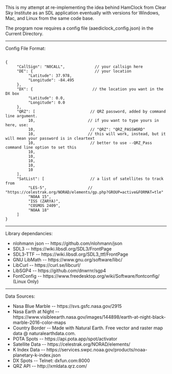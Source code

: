 This is my attempt at re-implementing the idea behind HamClock from Clear Sky Institute as an SDL application eventually with versions for Windows, Mac, and Linux from the same code base.
  
The program now requires a config file (aaediclock_config.json) in the Current Directory. 

<HR>

Config File Format:

<CODE>
{
     "CallSign": "N0CALL",             // your callsign here
     "DE": {                           // your location
          "Latitude": 37.978,         
          "Longitude": -84.495
     },
     "DX": {                          // the location you want in the DX box
          "Latitude": 0.0,
          "Longitude": 0.0
     },
     "QRZ": [                        // QRZ password, added by command line argument.
          10,                       // if you want to type yours in here, use:
          10,                        // "QRZ": "QRZ_PASSWORD"
          10,                       // this will work, instead, but it will mean your password is in cleartext
          10,                        // better to use --QRZ_Pass command line option to set this
          10,
          10,
          10,
          10,
          10
     ],
     "SatList": [                    // a list of satellites to track from 
          "LES-5",                  // "https://celestrak.org/NORAD/elements/gp.php?GROUP=active&FORMAT=tle"
          "NOAA 15",
          "ISS (ZARYA)",
          "COSMOS 2409",
          "NOAA 18"
     ]
}
</CODE>

<HR>

Library dependancies:
<UL>
 <LI>nlohmann json -- https://github.com/nlohmann/json</LI>
 <LI>SDL3          -- https://wiki.libsdl.org/SDL3/FrontPage</LI>
 <LI>SDL3-TTF      -- https://wiki.libsdl.org/SDL3_ttf/FrontPage</LI>
 <LI>GNU LibMath   -- https://www.gnu.org/software/libc/</LI>
 <LI>LibCurl       -- https://curl.se/libcurl/</LI>
 <LI>LibSGP4       -- https://github.com/dnwrnr/sgp4</LI>
 <LI>FontConfig    -- https://www.freedesktop.org/wiki/Software/fontconfig/ (Linux Only)</LI>
 </UL>
<HR>

 Data Sources:
 <UL>
 <LI>Nasa Blue Marble      --  https://svs.gsfc.nasa.gov/2915</LI>
 <LI>Nasa Earth at Night   --  https://www.visibleearth.nasa.gov/images/144898/earth-at-night-black-marble-2016-color-maps</LI>
 <LI>Country Border        --  Made with Natural Earth. Free vector and raster map data @ naturalearthdata.com.</LI>
 <LI>POTA Spots            --  https://api.pota.app/spot/activator</LI>
 <LI>Satellite Data        --  https://celestrak.org/NORAD/elements/</LI>
 <LI>K Index Data          --  https://services.swpc.noaa.gov/products/noaa-planetary-k-index.json
 <LI>DX Spots              --  Telnet: dxfun.com:8000 </LI> 
 <LI>QRZ API               --  http://xmldata.qrz.com/</LI>  
 </UL>
